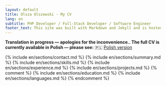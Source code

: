 ```yaml
---
layout: default
title: Olsza Olszewski - My CV
lang: en
subtitle: PHP Developer / Full-Stack Developer / Software Engineer
footer_text: This site was built with Markdown and Jekyll and is hosted on GitHub Pages. The source code is available on GitHub
---
```


**Translation in progress — apologies for the inconvenience.. The full CV is currently available in Polish — please see:** 🇵🇱 [Polish version](/pl/)

{% include en/sections/contact.md %}
{% include en/sections/summary.md %}
{% include en/sections/skills.md %}
{% include en/sections/experience.md %}
{% include en/sections/projects.md %}
{% comment %}
{% include en/sections/education.md %}
{% include en/sections/languages.md %}
{% endcomment %}